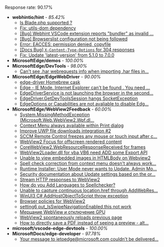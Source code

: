 Response rate: 90.17%

* **webhintio/hint** - _85.42%_
  * [Is Blade.php supported ?](https://github.com/webhintio/hint/issues/5569)
  * [Fix: utils-dom dependency](https://github.com/webhintio/hint/pull/5564)
  * [[Bug] Webhint VSCode extension reports "bundler" as invalid ...](https://github.com/webhintio/hint/issues/5563)
  * [[Bug] Browserslist configuration not being followed](https://github.com/webhintio/hint/issues/5556)
  * [Error: EACCES: permission denied, copyfile](https://github.com/webhintio/hint/issues/5432)
  * [[Docs Bug] `X-Content-Type-Options` for 304 responses](https://github.com/webhintio/hint/issues/5417)
  * [Fix: Update 'latest-version' from 5.1.0 to 7.0.0](https://github.com/webhintio/hint/pull/5471)
* **MicrosoftEdge/demos** - _100.00%_
* **MicrosoftEdge/DevTools** - _98.00%_
  * [Can't see .har webrequests info when importing .har files in...](https://github.com/MicrosoftEdge/DevTools/issues/161)
* **MicrosoftEdge/EdgeWebDriver** - _90.00%_
  * [edge-driver Homebrew cask](https://github.com/MicrosoftEdge/EdgeWebDriver/issues/89)
  * [Edge - IE Mode. Internet Explorer can't be found . You need ...](https://github.com/MicrosoftEdge/EdgeWebDriver/issues/88)
  * [EdgeDriverService is not launching the browser in the second...](https://github.com/MicrosoftEdge/EdgeWebDriver/issues/75)
  * [EdgeDriver.GetDevToolsSession hangs SocketException](https://github.com/MicrosoftEdge/EdgeWebDriver/issues/65)
  * [EdgeOptions or Capabilities are not avaliable to disable Edg...](https://github.com/MicrosoftEdge/EdgeWebDriver/issues/61)
* **MicrosoftEdge/WebView2Feedback** - _60.00%_
  * [System.MissingMethodException (Microsoft.Web.WebView2.Wpf.dl...](https://github.com/MicrosoftEdge/WebView2Feedback/issues/3549)
  * [Context Menu always available within Print dialog](https://github.com/MicrosoftEdge/WebView2Feedback/issues/3548)
  * [Improve UWP file downloads integration #2](https://github.com/MicrosoftEdge/WebView2Feedback/issues/3547)
  * [SCCM Remote Control freezes any mouse or touch input after c...](https://github.com/MicrosoftEdge/WebView2Feedback/issues/3546)
  * [WebView2 Focus for offscreen rendered content](https://github.com/MicrosoftEdge/WebView2Feedback/issues/3541)
  * [CoreWebView2.WebResourceResponseReceived for frames](https://github.com/MicrosoftEdge/WebView2Feedback/issues/3540)
  * [WebView2Loader.dll for vba,VB6 need ADD some Export API](https://github.com/MicrosoftEdge/WebView2Feedback/issues/3536)
  * [Unable to view embedded images in HTMLBody on Webview2](https://github.com/MicrosoftEdge/WebView2Feedback/issues/3535)
  * [Spell check correction from context menu doesn't always work...](https://github.com/MicrosoftEdge/WebView2Feedback/issues/3527)
  * [Runtime Installer: User Mode never wants to Update. Admin Mo...](https://github.com/MicrosoftEdge/WebView2Feedback/issues/3524)
  * [Security documentation about Update settings based on the or...](https://github.com/MicrosoftEdge/WebView2Feedback/issues/3520)
  * [Stream HTTP responses to WebView2](https://github.com/MicrosoftEdge/WebView2Feedback/issues/3519)
  * [How do you Add Languages to Spellchecker?](https://github.com/MicrosoftEdge/WebView2Feedback/issues/3501)
  * [Unable to capture continuous location.href through AddWebRes...](https://github.com/MicrosoftEdge/WebView2Feedback/issues/3498)
  * [WinUI3 C# AddHostObjectToScript  throw exception](https://github.com/MicrosoftEdge/WebView2Feedback/issues/3542)
  * [Browser policies for WebView2](https://github.com/MicrosoftEdge/WebView2Feedback/issues/3528)
  * [setting6 put_IsSwipeNavigationEnabled,this not work](https://github.com/MicrosoftEdge/WebView2Feedback/issues/3521)
  * [Мерцание WebView и отключение GPU](https://github.com/MicrosoftEdge/WebView2Feedback/issues/3515)
  * [WebView2 spontaneously reloads previous page](https://github.com/MicrosoftEdge/WebView2Feedback/issues/3513)
  * [How to directly save a PDF instead of seeing a preview - alt...](https://github.com/MicrosoftEdge/WebView2Feedback/issues/3499)
* **microsoft/vscode-edge-devtools** - _100.00%_
* **MicrosoftDocs/edge-developer** - _97.78%_
  * [Your message to ietoedge@microsoft.com couldn't be delivered...](https://github.com/MicrosoftDocs/edge-developer/issues/2632)